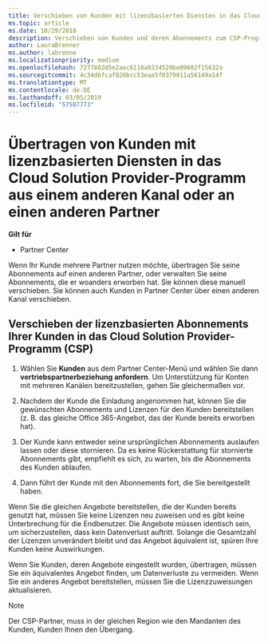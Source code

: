 ```yaml
---
title: Verschieben von Kunden mit lizenzbasierten Diensten in das Cloud Solution Provider-Programm im Partner Center | Partner Center
ms.topic: article
ms.date: 10/29/2018
description: Verschieben von Kunden und deren Abonnements zum CSP-Programm aus einem anderen Kanal oder von einem anderen Partner.
author: LauraBrenner
ms.author: labrenne
ms.localizationpriority: medium
ms.openlocfilehash: 7277802d5e2aec6118a8334520be89602f15632a
ms.sourcegitcommit: 4c34d6fcaf020bcc53eaa5f0379011a56149a14f
ms.translationtype: MT
ms.contentlocale: de-DE
ms.lasthandoff: 03/05/2019
ms.locfileid: "57587773"
---
```

# <a name="transfer-license-based-services-customers-to-the-cloud-solution-provider-program-from-another-channel-or-from-one-partner-to-another"></a>Übertragen von Kunden mit lizenzbasierten Diensten in das Cloud Solution Provider-Programm aus einem anderen Kanal oder an einen anderen Partner

**Gilt für**

-  Partner Center

Wenn Ihr Kunde mehrere Partner nutzen möchte, übertragen Sie seine Abonnements auf einen anderen Partner, oder verwalten Sie seine Abonnements, die er woanders erworben hat. Sie können diese manuell verschieben. Sie können auch Kunden in Partner Center über einen anderen Kanal verschieben.

## <a name="move-your-customers-license-based-subscriptions-to-the-cloud-solution-provider-program-csp"></a>Verschieben der lizenzbasierten Abonnements Ihrer Kunden in das Cloud Solution Provider-Programm (CSP)

1. Wählen Sie **Kunden** aus dem Partner Center-Menü und wählen Sie dann **vertriebspartnerbeziehung anfordern**. Um Unterstützung für Konten mit mehreren Kanälen bereitzustellen, gehen Sie gleichermaßen vor.

2.  Nachdem der Kunde die Einladung angenommen hat, können Sie die gewünschten Abonnements und Lizenzen für den Kunden bereitstellen (z. B. das gleiche Office 365-Angebot, das der Kunde bereits erworben hat).

3. Der Kunde kann entweder seine ursprünglichen Abonnements auslaufen lassen oder diese stornieren. Da es keine Rückerstattung für stornierte Abonnements gibt, empfiehlt es sich, zu warten, bis die Abonnements des Kunden ablaufen.

4. Dann führt der Kunde mit den Abonnements fort, die Sie bereitgestellt haben.


Wenn Sie die gleichen Angebote bereitstellen, die der Kunden bereits genutzt hat, müssen Sie keine Lizenzen neu zuweisen und es gibt keine Unterbrechung für die Endbenutzer. Die Angebote müssen identisch sein, um sicherzustellen, dass kein Datenverlust auftritt. Solange die Gesamtzahl der Lizenzen unverändert bleibt und das Angebot äquivalent ist, spüren Ihre Kunden keine Auswirkungen.

Wenn Sie Kunden, deren Angebote eingestellt wurden, übertragen, müssen Sie ein äquivalentes Angebot finden, um Datenverluste zu vermeiden. Wenn Sie ein anderes Angebot bereitstellen, müssen Sie die Lizenzzuweisungen aktualisieren.

>[!NOTE]
>Der CSP-Partner, muss in der gleichen Region wie den Mandanten des Kunden, Kunden Ihnen den Übergang. 



